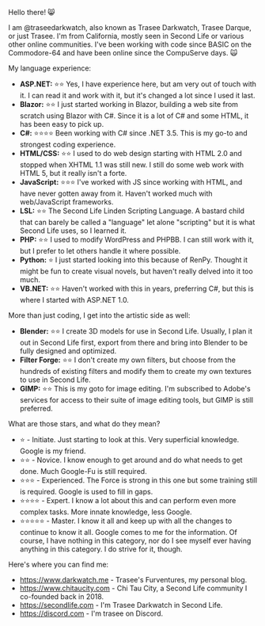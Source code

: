 Hello there! 😸

I am @traseedarkwatch, also known as Trasee Darkwatch, Trasee Darque, or just Trasee. I'm from California, mostly seen in Second Life or various other online communities. I've been working with code since BASIC on the Commodore-64 and have been online since the CompuServe days. 🙀

My language experience:
- **ASP.NET:** ⭐⭐ Yes, I have experience here, but am very out of touch with it. I can read it and work with it, but it's changed a lot since I used it last.
- **Blazor:** ⭐⭐ I just started working in Blazor, building a web site from scratch using Blazor with C#. Since it is a lot of C# and some HTML, it has been easy to pick up.
- **C#:** ⭐⭐⭐⭐ Been working with C# since .NET 3.5. This is my go-to and strongest coding experience.
- **HTML/CSS:** ⭐⭐ I used to do web design starting with HTML 2.0 and stopped when XHTML 1.1 was still new. I still do some web work with HTML 5, but it really isn't a forte.
- **JavaScript:** ⭐⭐⭐ I've worked with JS since working with HTML, and have never gotten away from it. Haven't worked much with web/JavaScript frameworks.
- **LSL:** ⭐⭐ The Second Life Linden Scripting Language. A bastard child that can barely be called a "language" let alone "scripting" but it is what Second Life uses, so I learned it.
- **PHP:** ⭐⭐ I used to modify WordPress and PHPBB. I can still work with it, but I prefer to let others handle it where possible.
- **Python:** ⭐ I just started looking into this because of RenPy. Thought it might be fun to create visual novels, but haven't really delved into it too much.
- **VB.NET:** ⭐⭐ Haven't worked with this in years, preferring C#, but this is where I started with ASP.NET 1.0.

More than just coding, I get into the artistic side as well:
- **Blender:** ⭐⭐ I create 3D models for use in Second Life. Usually, I plan it out in Second Life first, export from there and bring into Blender to be fully designed and optimized.
- **Filter Forge:** ⭐⭐ I don't create my own filters, but choose from the hundreds of existing filters and modify them to create my own textures to use in Second Life.
- **GIMP:** ⭐⭐ This is my goto for image editing. I'm subscribed to Adobe's services for access to their suite of image editing tools, but GIMP is still preferred.

What are those stars, and what do they mean?
- ⭐ - Initiate. Just starting to look at this. Very superficial knowledge. Google is my friend.
- ⭐⭐ - Novice. I know enough to get around and do what needs to get done. Much Google-Fu is still required.
- ⭐⭐⭐ - Experienced. The Force is strong in this one but some training still is required. Google is used to fill in gaps.
- ⭐⭐⭐⭐ - Expert. I know a lot about this and can perform even more complex tasks. More innate knowledge, less Google.
- ⭐⭐⭐⭐⭐ - Master. I know it all and keep up with all the changes to continue to know it all. Google comes to me for the information. Of course, I have nothing in this category, nor do I see myself ever having anything in this category. I do strive for it, though.

Here's where you can find me:
- https://www.darkwatch.me - Trasee's Furventures, my personal blog.
- https://www.chitaucity.com - Chi Tau City, a Second Life community I co-founded back in 2018.
- https://secondlife.com - I'm Trasee Darkwatch in Second Life.
- https://discord.com - I'm trasee on Discord.

